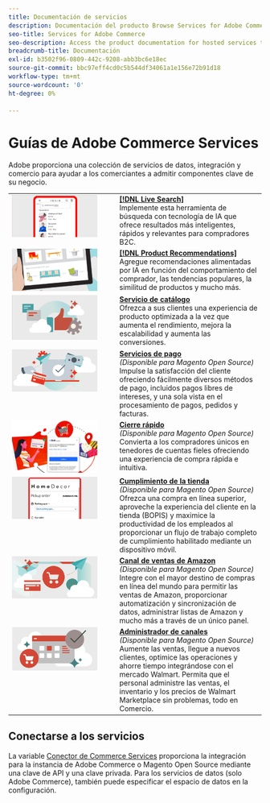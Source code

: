 ```yaml
---
title: Documentación de servicios
description: Documentación del producto Browse Services for Adobe Commerce
seo-title: Services for Adobe Commerce
seo-description: Access the product documentation for hosted services that help Adobe Commerce and Magento Open Source merchants support key components of their business.
breadcrumb-title: Documentación
exl-id: b3502f96-0809-442c-9208-abb3bc6e18ec
source-git-commit: bbc97eff4cd0c5b544df34061a1e156e72b91d18
workflow-type: tm+mt
source-wordcount: '0'
ht-degree: 0%

---
```


# Guías de Adobe Commerce Services

Adobe proporciona una colección de servicios de datos, integración y comercio para ayudar a los comerciantes a admitir componentes clave de su negocio.

<table>
<tr>
  <td valign="top" width="200">
      <img alt="[!DNL Live Search]" src="assets/live-search.png" width="170px"/></td>
   <td valign="top"><a href="https://experienceleague.adobe.com/docs/commerce-merchant-services/live-search/overview.html"><strong>[!DNL Live Search]</strong></a>  
    <div>Implemente esta herramienta de búsqueda con tecnología de IA que ofrece resultados más inteligentes, rápidos y relevantes para compradores B2C.</div>
  </td>
   </tr>
<tr>
   <td valign="top" width="200">
       <img alt="[!UICONTROL Product Recommendations]" src="assets/product-recs.png" width="170px"/></td>
   <td valign="top">
   <a href="https://experienceleague.adobe.com/docs/commerce-merchant-services/product-recommendations/overview.html"><strong>[!DNL Product Recommendations]</strong></a>
    <div>Agregue recomendaciones alimentadas por IA en función del comportamiento del comprador, las tendencias populares, la similitud de productos y mucho más.</div>
  </td>
   </tr>
<tr>
    <td valign="top" width="200px">
       <img alt="Servicio de catálogo" src="assets/catalog-service.png" width="170px"></td>
   <td valign="top"><a href="https://experienceleague.adobe.com/docs/commerce-merchant-services/catalog-service/guide-overview.html"> <strong>Servicio de catálogo</strong></a> <br>
    <div>Ofrezca a sus clientes una experiencia de producto optimizada a la vez que aumenta el rendimiento, mejora la escalabilidad y aumenta las conversiones.</div>
  </td>
   </tr>
<tr>
  <td valign="top" width="200px">
    <img alt="Servicios de pago" src="assets/payment-services.png" width="170px"/></td>
   <td valign="top"><a href="https://experienceleague.adobe.com/docs/commerce-merchant-services/payment-services/guide-overview.html"><strong>Servicios de pago</strong></a>  <br><em>(Disponible para Magento Open Source)</em>
    <div>Impulse la satisfacción del cliente ofreciendo fácilmente diversos métodos de pago, incluidos pagos libres de intereses, y una sola vista en el procesamiento de pagos, pedidos y facturas.</div>
  </td>
    </tr>
<tr>
  <td valign="top" width="200px">
    <img alt="Cierre rápido" src="assets/quick-checkout.png" width="170px"/></td>
   <td valign="top"><a href="https://experienceleague.adobe.com/docs/commerce-merchant-services/quick-checkout/overview.html"><strong>Cierre rápido</strong></a>  <br><em>(Disponible para Magento Open Source)</em>
    <div>Convierta a los compradores únicos en tenedores de cuentas fieles ofreciendo una experiencia de compra rápida e intuitiva.</div>
  </td>
    </tr>
<tr>
    <td valign="top">
       <img alt="Cumplimiento de la tienda" src="assets/store-fulfillment-landing-graphic.png" width="170px"/></td>
   <td valign="top"><a href="https://experienceleague.adobe.com/docs/commerce-merchant-services/store-fulfillment/guide-overview.html"> <strong>Cumplimiento de la tienda</strong></a> <br><em>(Disponible para Magento Open Source)</em>
    <div>Ofrezca una compra en línea superior, aproveche la experiencia del cliente en la tienda (BOPIS) y maximice la productividad de los empleados al proporcionar un flujo de trabajo completo de cumplimiento habilitado mediante un dispositivo móvil.</div>
  </td>
   </tr>
<tr>
    <td valign="top" width="200px">
       <img alt="Sales Channel de Amazon" src="assets/amazon-channel.png" width="170px"></td>
   <td valign="top"><a href="https://experienceleague.adobe.com/docs/commerce-channels/amazon/guide-overview.html"> <strong>Canal de ventas de Amazon</strong></a> <br><em>(Disponible para Magento Open Source)</em>
    <div>Integre con el mayor destino de compras en línea del mundo para permitir las ventas de Amazon, proporcionar automatización y sincronización de datos, administrar listas de Amazon y mucho más a través de un único panel.</div>
  </td>
   </tr>
<tr>
    <td valign="top">
       <img alt="[!DNL Channel Manager]" src="assets/channel-manager.png" width="170px"></td>
   <td valign="top"><a href="https://experienceleague.adobe.com/docs/commerce-channels/channel-manager/guide-overview.html"> <strong>Administrador de canales</strong></a> <br><em>(Disponible para Magento Open Source)</em>
    <div>Aumente las ventas, llegue a nuevos clientes, optimice las operaciones y ahorre tiempo integrándose con el mercado Walmart. Permita que el personal administre las ventas, el inventario y los precios de Walmart Marketplace sin problemas, todo en Comercio.</div>
  </td>
   </tr>
</table>

## Conectarse a los servicios

La variable [Conector de Commerce Services](saas.md) proporciona la integración para la instancia de Adobe Commerce o Magento Open Source mediante una clave de API y una clave privada. Para los servicios de datos (solo Adobe Commerce), también puede especificar el espacio de datos en la configuración.
